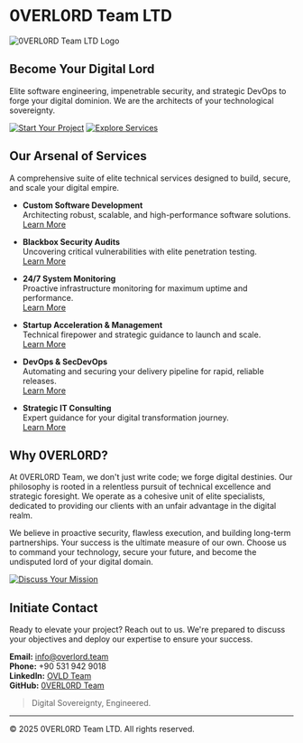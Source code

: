 # 0VERL0RD Team LTD

![0VERL0RD Team LTD Logo](https://overlord.team/logo.png?width=500&height=400)

## Become Your Digital Lord

Elite software engineering, impenetrable security, and strategic DevOps to forge your digital dominion. We are the architects of your technological sovereignty.

[![Start Your Project](https://img.shields.io/badge/Start%20Your%20Project-Contact%20Us-blue?style=for-the-badge)](mailto:info@overlord.team) [![Explore Services](https://img.shields.io/badge/Explore%20Services-Learn%20More-green?style=for-the-badge)](#our-arsenal-of-services)

## Our Arsenal of Services

A comprehensive suite of elite technical services designed to build, secure, and scale your digital empire.

- **Custom Software Development**  
  Architecting robust, scalable, and high-performance software solutions.  
  [Learn More](#)

- **Blackbox Security Audits**  
  Uncovering critical vulnerabilities with elite penetration testing.  
  [Learn More](#)

- **24/7 System Monitoring**  
  Proactive infrastructure monitoring for maximum uptime and performance.  
  [Learn More](#)

- **Startup Acceleration & Management**  
  Technical firepower and strategic guidance to launch and scale.  
  [Learn More](#)

- **DevOps & SecDevOps**  
  Automating and securing your delivery pipeline for rapid, reliable releases.  
  [Learn More](#)

- **Strategic IT Consulting**  
  Expert guidance for your digital transformation journey.  
  [Learn More](#)

## Why 0VERL0RD?

At 0VERL0RD Team, we don't just write code; we forge digital destinies. Our philosophy is rooted in a relentless pursuit of technical excellence and strategic foresight. We operate as a cohesive unit of elite specialists, dedicated to providing our clients with an unfair advantage in the digital realm.

We believe in proactive security, flawless execution, and building long-term partnerships. Your success is the ultimate measure of our own. Choose us to command your technology, secure your future, and become the undisputed lord of your digital domain.

[![Discuss Your Mission](https://img.shields.io/badge/Discuss%20Your%20Mission-Contact%20Us-orange?style=for-the-badge)](mailto:info@overlord.team)

## Initiate Contact

Ready to elevate your project? Reach out to us. We're prepared to discuss your objectives and deploy our expertise to ensure your success.

**Email:** [info@overlord.team](mailto:info@overlord.team)  
**Phone:** +90 531 942 9018  
**LinkedIn:** [OVLD Team](https://linkedin.com/company/ovld-team)  
**GitHub:** [0VERL0RD Team](https://github.com/ovld-team)  

> Digital Sovereignty, Engineered.

---

© 2025 0VERL0RD Team LTD. All rights reserved.
